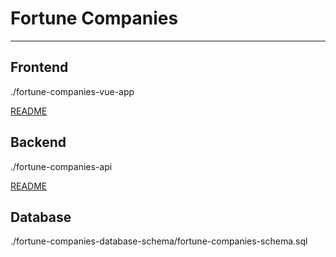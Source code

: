 # Fortune Companies

---

## Frontend

./fortune-companies-vue-app

[README](https://github.com/heyxm/fortune-companies/blob/main/fortune-companies-vue-app/README.md)

## Backend

./fortune-companies-api

[README](https://github.com/heyxm/fortune-companies/blob/main/fortune-companies-api/README.md)

## Database

./fortune-companies-database-schema/fortune-companies-schema.sql
